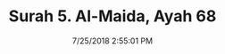 ---
title       : "Surah 5. Al-Maida, Ayah 68"
date        : 7/25/2018 2:55:01 PM
draft       : false
type        : "quran"
layout      : "compare"
BookCode    : "CMP"
SurahNumber : "5"
AyahNumber  : "68"
TotalAyah   : "120"
---